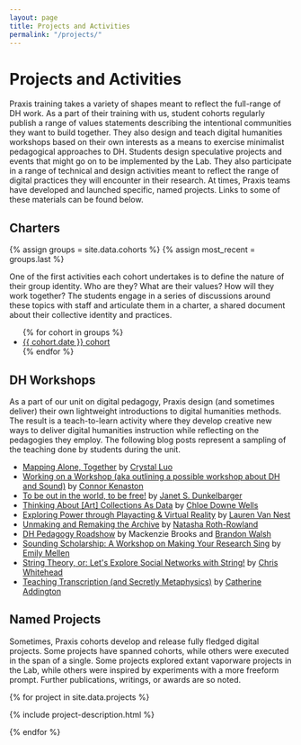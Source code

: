 ```yaml
---
layout: page
title: Projects and Activities
permalink: "/projects/"
---
```

<h1>Projects and Activities</h1>

Praxis training takes a variety of shapes meant to reflect the full-range of DH work. As a part of their training with us, student cohorts regularly publish a range of values statements describing the intentional communities they want to build together. They also design and teach digital humanities workshops based on their own interests as a means to exercise minimalist pedagogical approaches to DH. Students design speculative projects and events that might go on to be implemented by the Lab. They also participate in a range of technical and design activities meant to reflect the range of digital practices they will encounter in their research. At times, Praxis teams have developed and launched specific, named projects. Links to some of these materials can be found below.


<h2>Charters</h2>

{% assign groups = site.data.cohorts %}
{% assign most_recent = groups.last %}

One of the first activities each cohort undertakes is to define the nature of their group identity. Who are they? What are their values? How will they work together? The students engage in a series of discussions around these topics with staff and articulate them in a charter, a shared document about their collective identity and practices.

<ul>
{% for cohort in groups %}
<li><a href="{{ cohort.charter }}">{{ cohort.date }} cohort</a></li>
{% endfor %}
</ul>

<h2> DH Workshops</h2>

As a part of our unit on digital pedagogy, Praxis design (and sometimes deliver) their own lightweight introductions to digital humanities methods. The result is a teach-to-learn activity where they develop creative new ways to deliver digital humanities instruction while reflecting on the pedagogies they employ. The following blog posts represent a sampling of the teaching done by students during the unit.

<ul>
  <li><a href="/blog/mapping-alone-together/">Mapping Alone, Together</a> by <a href="/people/crystal-luo/">Crystal Luo</a>
  </li>
  <li><a href="/blog/intro-dh-and-sound-workshop/">Working on a Workshop (aka outlining a possible workshop about DH and Sound)</a> by <a href="/people/connor-kenaston/">Connor Kenaston</a>
  </li>
  
  
  <li><a href="/blog/in-the-world/">To be out in the world, to be free!</a> by <a href="/people/janet-s-dunkelbarger/">Janet S. Dunkelbarger</a>
  </li>
  <li><a href="/blog/art-collections-as-data/">Thinking About [Art] Collections As Data</a> by <a href="/people/chloe-downe-wells/">Chloe Downe Wells</a>
  </li>  
  <li><a href="/blog/playacting-and-virtual-reality/">Exploring Power through Playacting &amp; Virtual Reality</a> by <a href="/people/lauren-van-nest/">Lauren Van Nest</a>
  </li>
  <li><a href="/blog/unmaking-remaking-archive/">Unmaking and Remaking the Archive</a> by <a href="/people/natasha-roth-rowland/">Natasha Roth-Rowland</a></li>
  <li><a href="/blog/dh-pedagogy-roadshow/">DH Pedagogy Roadshow</a> by Mackenzie Brooks and <a href="/people/brandon-walsh/">Brandon Walsh</a>
  </li>  
  <li><a href="/blog/sounding-scholarship-a-workshop-on-making-your-research-sing/">Sounding Scholarship: A Workshop on Making Your Research Sing</a> by <a href="/people/emily-mellen/">Emily Mellen</a>
  </li> 
  <li><a href="/blog/string-theory-or-lets-explore-social-networks-with-string/">String Theory, or: Let's Explore Social Networks with String!</a> by   
  <a href="/people/chris-whitehead/">Chris Whitehead</a>
  </li> 
  <li><a href="/blog/teaching-transcription-and-secretly-metaphysics/">Teaching Transcription (and Secretly Metaphysics)</a> by   
  <a href="/people/catherine-addington/">Catherine Addington</a>
  </li>
</ul>
<h2> Named Projects</h2>

Sometimes, Praxis cohorts develop and release fully fledged digital projects. Some projects have spanned cohorts, while others were executed in the span of a single. Some projects explored extant vaporware projects in the Lab, while others were inspired by experiments with a more freeform prompt. Further publications, writings, or awards are so noted.

{% for project in site.data.projects %}

{% include project-description.html %}

{% endfor %}
